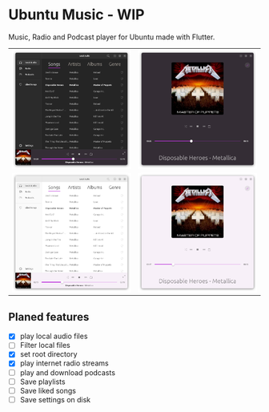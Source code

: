 # Ubuntu Music - WIP

Music, Radio and Podcast player for Ubuntu made with Flutter.



| | |
|-|-|
|![](.github/screenshot_dark.png)|![](.github/screenshot_dark_fullscreen.png)|
|![](.github/screenshot_light.png)|![](.github/screenshot_light_fullscreen.png)|

## Planed features

- [X] play local audio files
- [ ] Filter local files
- [X] set root directory
- [X] play internet radio streams
- [ ] play and download podcasts
- [ ] Save playlists
- [ ] Save liked songs
- [ ] Save settings on disk
